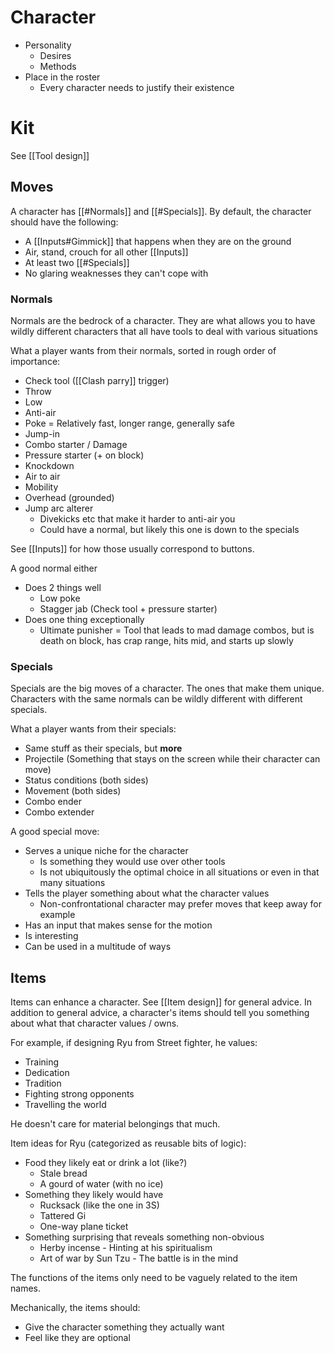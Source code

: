 # Character
- Personality
	- Desires
	- Methods
- Place in the roster
	- Every character needs to justify their existence

# Kit
See [[Tool design]]

## Moves
A character has [[#Normals]] and [[#Specials]]. By default, the character should have the following:
- A [[Inputs#Gimmick]] that happens when they are on the ground
- Air, stand, crouch for all other [[Inputs]]
- At least two [[#Specials]]
- No glaring weaknesses they can't cope with



### Normals
Normals are the bedrock of a character. They are what allows you to have wildly different characters that all have tools to deal with various situations

What a player wants from their normals, sorted in rough order of importance:
- Check tool ([[Clash parry]] trigger)
- Throw
- Low
- Anti-air
- Poke = Relatively fast, longer range, generally safe
- Jump-in
- Combo starter / Damage
- Pressure starter (+ on block)
- Knockdown
- Air to air
- Mobility
- Overhead (grounded)
- Jump arc alterer
	- Divekicks etc that make it harder to anti-air you
	- Could have a normal, but likely this one is down to the specials

See [[Inputs]] for how those usually correspond to buttons.

A good normal either
- Does 2 things well
	- Low poke
	- Stagger jab (Check tool + pressure starter)
- Does one thing exceptionally
	- Ultimate punisher = Tool that leads to mad damage combos, but is death on block, has crap range, hits mid, and starts up slowly

### Specials
Specials are the big moves of a character. The ones that make them unique. Characters with the same normals can be wildly different with different specials.

What a player wants from their specials:
- Same stuff as their specials, but **more**
- Projectile (Something that stays on the screen while their character can move)
- Status conditions (both sides)
- Movement (both sides)
- Combo ender
- Combo extender

A good special move:
- Serves a unique niche for the character
	- Is something they would use over other tools
	- Is not ubiquitously the optimal choice in all situations or even in that many situations
- Tells the player something about what the character values
	- Non-confrontational character may prefer moves that keep away for example
- Has an input that makes sense for the motion
- Is interesting
- Can be used in a multitude of ways

## Items
Items can enhance a character. See [[Item design]] for general advice. In addition to general advice, a character's items should tell you something about what that character values / owns.

For example, if designing Ryu from Street fighter, he values:
- Training
- Dedication
- Tradition
- Fighting strong opponents
- Travelling the world

He doesn't care for material belongings that much.

Item ideas for Ryu (categorized as reusable bits of logic):
- Food they likely eat or drink a lot (like?)
	- Stale bread
	- A gourd of water (with no ice)
- Something they likely would have
	- Rucksack (like the one in 3S)
	- Tattered Gi
	- One-way plane ticket
- Something surprising that reveals something non-obvious
	- Herby incense - Hinting at his spiritualism
	- Art of war by Sun Tzu - The battle is in the mind

The functions of the items only need to be vaguely related to the item names.

Mechanically, the items should:
- Give the character something they actually want
- Feel like they are optional